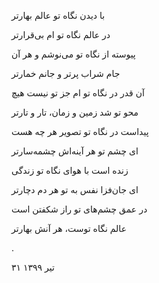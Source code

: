 <!--
.. title: عالم، نگاه تو
.. slug: aalam-negahe-to
.. date: 2020-07-21 10:02:09 UTC
.. tags: غزل 
.. category: 
.. link: 
.. description: 
.. type: text
-->


با دیدن نگاه تو عالم بهارتر

در عالم نگاه تو ام بی‌قرارتر

پیوسته از نگاه تو می‌نوشم و هر آن

جام شراب پرتر و جانم خمارتر

آن قدر در نگاه تو ام جز تو نیست هیچ

محو تو شد زمین و زمان، تار و تارتر

پیداست در نگاه تو تصویر هر چه هست

ای چشم تو هر آینه‌اش چشمه‌سارتر

زنده است با هوای نگاه تو زندگی

ای جان‌فزا نفس به تو هر دم دچارتر

در عمق چشم‌های تو راز شکفتن است

عالم نگاه توست، هر آنش بهارتر

.


۳۱ تیر ۱۳۹۹
